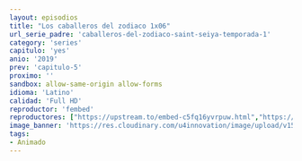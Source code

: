 ```yaml
---
layout: episodios
title: "Los caballeros del zodiaco 1x06"
url_serie_padre: 'caballeros-del-zodiaco-saint-seiya-temporada-1'
category: 'series'
capitulo: 'yes'
anio: '2019'
prev: 'capitulo-5'
proximo: ''
sandbox: allow-same-origin allow-forms
idioma: 'Latino'
calidad: 'Full HD'
reproductor: 'fembed'
reproductores: ["https://upstream.to/embed-c5fq16yvrpuw.html","https://myurlshort.live/v/6rkw4b0gne0pdr5"]
image_banner: 'https://res.cloudinary.com/u4innovation/image/upload/v1564459651/caballeros-banner-min_sw0slb.jpg'
tags:
- Animado
---
```













